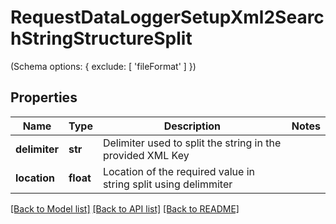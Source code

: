 # RequestDataLoggerSetupXml2SearchStringStructureSplit

(Schema options: { exclude: [ 'fileFormat' ] })
## Properties
Name | Type | Description | Notes
------------ | ------------- | ------------- | -------------
**delimiter** | **str** | Delimiter used to split the string in the provided XML Key | 
**location** | **float** | Location of the required value in string split using delimmiter | 

[[Back to Model list]](../README.md#documentation-for-models) [[Back to API list]](../README.md#documentation-for-api-endpoints) [[Back to README]](../README.md)


